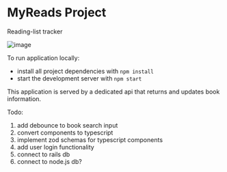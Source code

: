 # MyReads Project

Reading-list tracker

![image](https://user-images.githubusercontent.com/65036872/227967607-3f749a00-418b-441a-b5de-73829800672d.png)

To run application locally:

- install all project dependencies with `npm install`
- start the development server with `npm start`

This application is served by a dedicated api that returns and updates book information.

Todo:
1. add debounce to book search input
2. convert components to typescript
3. implement zod schemas for typescript components
4. add user login functionality
5. connect to rails db
6. connect to node.js db?
